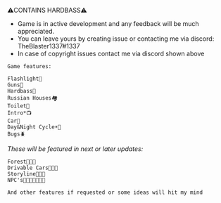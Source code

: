 ⚠️CONTAINS HARDBASS⚠️

- Game is in active development and any feedback will be much appreciated.
- You can leave yours by creating issue or contacting me via discord: TheBlaster1337#1337
- In case of copyright issues contact me via discord shown above

```
Game features:

Flashlight🔦
Guns🔫
Hardbass🤙
Russian Houses🏘️
Toilet🚽
Intro*📺
Car🚗
Day&Night Cycle☀️🌙
Bugs🪲
```


*These will be featured in next or later updates:*
```
Forest🌲🌲🌲
Drivable Cars🚗🚗🚗
Storyline📜📜📜
NPC's👨‍👨‍👨‍👦👨‍👨‍👦

And other features if requested or some ideas will hit my mind
```
